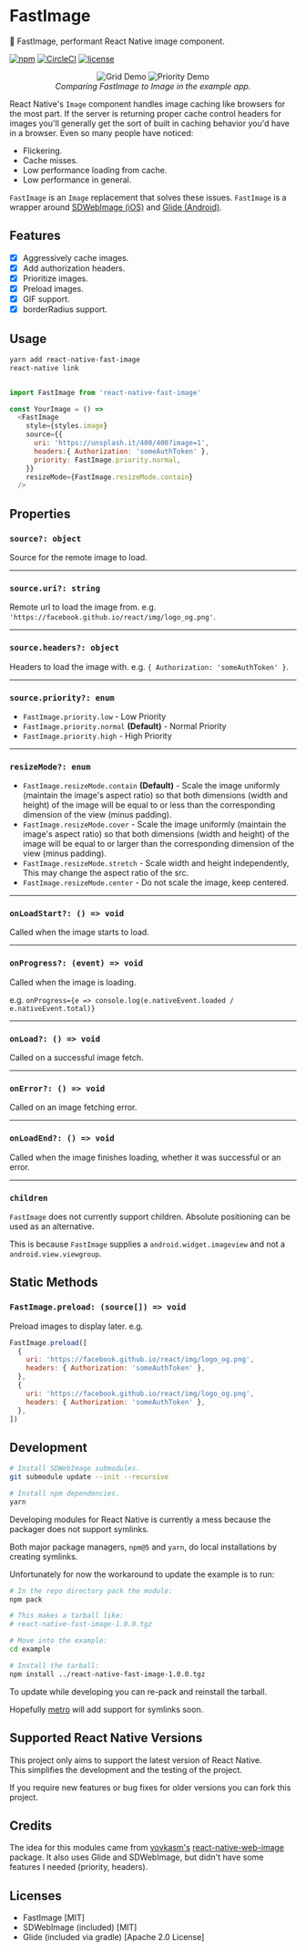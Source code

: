 # FastImage

🚩 FastImage, performant React Native image component.

[![npm](https://img.shields.io/npm/v/react-native-fast-image.svg?style=flat-square)](https://www.npmjs.com/package/react-native-fast-image)
[![CircleCI](https://img.shields.io/circleci/project/github/DylanVann/react-native-fast-image.svg?style=flat-square)](https://circleci.com/gh/DylanVann/react-native-fast-image)
[![license](https://img.shields.io/github/license/DylanVann/react-native-fast-image.svg?style=flat-square)](https://github.com/DylanVann/react-native-fast-image/blob/master/LICENSE)

<p align="center" >
  <img src="http://i.imgur.com/OkYqmCP.gif" title="Grid Demo" float=left>
  <img src="http://i.imgur.com/q1rNLxw.gif" title="Priority Demo" float=left>
  <br>
  <em>Comparing FastImage to Image in the example app.</em>
</p>

React Native's `Image` component handles image caching like browsers
for the most part.
If the server is returning proper cache control
headers for images you'll generally get the sort of built in
caching behavior you'd have in a browser.
Even so many people have noticed:

- Flickering.
- Cache misses.
- Low performance loading from cache.
- Low performance in general.

`FastImage` is an `Image` replacement that solves these issues.
`FastImage` is a wrapper around
[SDWebImage (iOS)](https://github.com/rs/SDWebImage)
and
[Glide (Android)](https://github.com/bumptech/glide).

## Features

- [x] Aggressively cache images.
- [x] Add authorization headers.
- [x] Prioritize images.
- [x] Preload images.
- [x] GIF support.
- [x] borderRadius support.

## Usage

```bash
yarn add react-native-fast-image
react-native link
```

```js

import FastImage from 'react-native-fast-image'

const YourImage = () =>
  <FastImage
    style={styles.image}
    source={{
      uri: 'https://unsplash.it/400/400?image=1',
      headers:{ Authorization: 'someAuthToken' },
      priority: FastImage.priority.normal,
    }}
    resizeMode={FastImage.resizeMode.contain}
  />
```

## Properties

### `source?: object`

Source for the remote image to load.

---

### `source.uri?: string`

Remote url to load the image from. e.g. `'https://facebook.github.io/react/img/logo_og.png'`.

---

### `source.headers?: object`

Headers to load the image with. e.g. `{ Authorization: 'someAuthToken' }`.

---

### `source.priority?: enum`

- `FastImage.priority.low` - Low Priority
- `FastImage.priority.normal` **(Default)** - Normal Priority
- `FastImage.priority.high` - High Priority

---

### `resizeMode?: enum`

- `FastImage.resizeMode.contain` **(Default)** - Scale the image uniformly (maintain the image's aspect ratio) so that both dimensions (width and height) of the image will be equal to or less than the corresponding dimension of the view (minus padding).
- `FastImage.resizeMode.cover` - Scale the image uniformly (maintain the image's aspect ratio) so that both dimensions (width and height) of the image will be equal to or larger than the corresponding dimension of the view (minus padding).
- `FastImage.resizeMode.stretch` - Scale width and height independently, This may change the aspect ratio of the src.
- `FastImage.resizeMode.center` - Do not scale the image, keep centered.

---

### `onLoadStart?: () => void`

Called when the image starts to load.

---

### `onProgress?: (event) => void`

Called when the image is loading.

e.g. `onProgress={e => console.log(e.nativeEvent.loaded / e.nativeEvent.total)}`

---

### `onLoad?: () => void`

Called on a successful image fetch.

---

### `onError?: () => void`

Called on an image fetching error.

---

### `onLoadEnd?: () => void`

Called when the image finishes loading, whether it was successful or an error.

---

### `children`

`FastImage` does not currently support children.
Absolute positioning can be used as an alternative.

This is because `FastImage` supplies a `android.widget.imageview` and not a `android.view.viewgroup`.

## Static Methods

### `FastImage.preload: (source[]) => void`

Preload images to display later. e.g.

```js
FastImage.preload([
  {
    uri: 'https://facebook.github.io/react/img/logo_og.png',
    headers: { Authorization: 'someAuthToken' },
  },
  {
    uri: 'https://facebook.github.io/react/img/logo_og.png',
    headers: { Authorization: 'someAuthToken' },
  },
])
```

## Development

```bash
# Install SDWebImage submodules.
git submodule update --init --recursive

# Install npm dependencies.
yarn
```

Developing modules for React Native is currently a mess because the packager does not support symlinks.

Both major package managers, `npm@5` and `yarn`, do local installations by creating symlinks.

Unfortunately for now the workaround to update the example is to run:

```bash
# In the repo directory pack the module:
npm pack

# This makes a tarball like:
# react-native-fast-image-1.0.0.tgz

# Move into the example:
cd example

# Install the tarball:
npm install ../react-native-fast-image-1.0.0.tgz
```

To update while developing you can re-pack and reinstall the tarball. 

Hopefully [metro](https://github.com/facebook/metro) will add support for symlinks soon.

## Supported React Native Versions

This project only aims to support the latest version of React Native.\
This simplifies the development and the testing of the project.

If you require new features or bug fixes for older versions you can fork this project.

## Credits

The idea for this modules came from
[vovkasm's](https://github.com/vovkasm)
[react-native-web-image](https://github.com/vovkasm/react-native-web-image)
package.
It also uses Glide and SDWebImage, but didn't have some features I needed (priority, headers).

## Licenses

* FastImage [MIT]
* SDWebImage (included) [MIT]
* Glide (included via gradle) [Apache 2.0 License]
